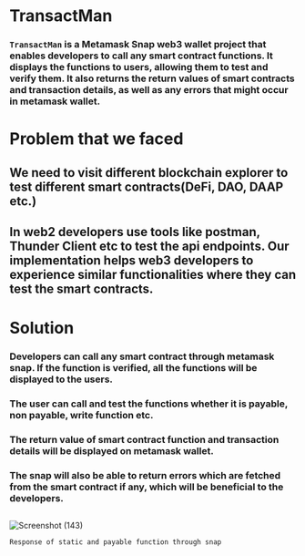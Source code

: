 # TransactMan

### `TransactMan` is a Metamask Snap web3 wallet project that enables developers to call any smart contract functions. It displays the functions to users, allowing them to test and verify them. It also returns the return values of smart contracts and transaction details, as well as any errors that might occur in metamask wallet.

# Problem that we faced

## We need to visit different blockchain explorer to test different smart contracts(DeFi, DAO, DAAP etc.)

## In web2 developers use tools like postman, Thunder Client etc to test the api endpoints. Our implementation helps web3 developers to experience similar functionalities where they can test the smart contracts.


# Solution

### Developers can call any smart contract through metamask snap. If the function is verified, all the functions will be displayed to the users.

### The user can call and test the functions whether it is payable, non payable, write function etc.

### The return value of smart contract function and transaction details will be displayed on metamask wallet.

### The snap will also be able to return errors which are fetched from the smart contract if any, which will be beneficial to the developers.


##





![Screenshot (143)](https://user-images.githubusercontent.com/82324643/217340343-2d62b8ed-de8c-4e89-8137-0f1981180913.png)

`Response of static and payable function through snap`
